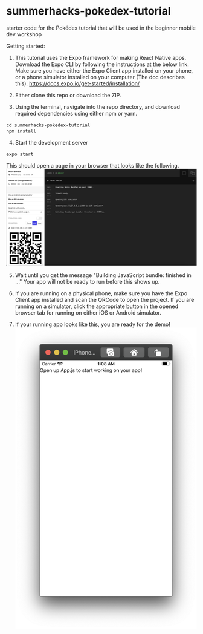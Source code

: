 # summerhacks-pokedex-tutorial
starter code for the Pokédex tutorial that will be used in the beginner mobile dev workshop

Getting started:
1. This tutorial uses the Expo framework for making React Native apps. Download the Expo CLI by following the instructions at the below link. Make sure you have either the Expo Client app installed on your phone, or a phone simulator installed on your computer (The doc describes this).
https://docs.expo.io/get-started/installation/

2. Either clone this repo or download the ZIP.
3. Using the terminal, navigate into the repo directory, and download required dependencies using either npm or yarn.
```
cd summerhacks-pokedex-tutorial
npm install
```

4. Start the development server
```
expo start
```
This should open a page in your browser that looks like the following.
![Expo Screenshot](expo-screenshot.png)

5. Wait until you get the message "Building JavaScript bundle: finished in ..." Your app will not be ready to run before this shows up.

6. If you are running on a physical phone, make sure you have the Expo Client app installed and scan the QRCode to open the project. If you are running on a simulator, click the appropriate button in the opened browser tab for running on either iOS or Android simulator.

7. If your running app looks like this, you are ready for the demo!
![Simulator Screenshot](simulator-screenshot.png)
